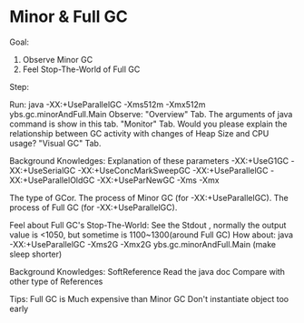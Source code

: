 Minor & Full GC
==
Goal:
1. Observe Minor GC
2. Feel Stop-The-World of Full GC


Step:

Run:
java -XX:+UseParallelGC -Xms512m -Xmx512m ybs.gc.minorAndFull.Main
Observe:
	"Overview" Tab.
		The arguments of java command is show in this tab.
	"Monitor" Tab.
		Would you please explain the relationship between GC activity with changes of Heap Size and CPU usage? 
	"Visual GC" Tab.


Background Knowledges:
Explanation of these parameters
-XX:+UseG1GC
-XX:+UseSerialGC
-XX:+UseConcMarkSweepGC
-XX:+UseParallelGC
-XX:+UseParallelOldGC
-XX:+UseParNewGC
-Xms
-Xmx

The type of GCor.
The process of Minor GC (for -XX:+UseParallelGC).
The process of Full GC (for -XX:+UseParallelGC).


Feel about Full GC's Stop-The-World: 
	See the Stdout , normally the output value is <1050, but sometime is 1100~1300(around Full GC)
	How about: java -XX:+UseParallelGC -Xms2G -Xmx2G ybs.gc.minorAndFull.Main (make sleep shorter)
	
	
Background Knowledges:
SoftReference
	Read the java doc
	Compare with other type of References


Tips:
Full GC is Much expensive than Minor GC
Don't instantiate object too early